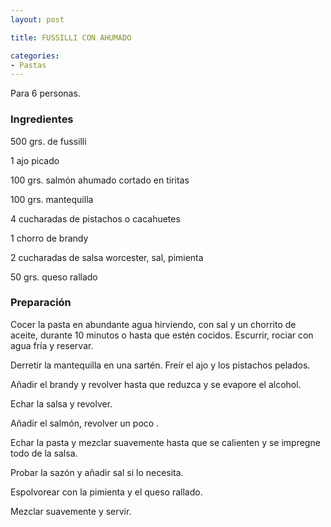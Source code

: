 ```yaml
---
layout: post

title: FUSSILLI CON AHUMADO

categories:
- Pastas
---
```

Para 6 personas.

<h3>Ingredientes</h3>
500 grs. de fussilli

1 ajo picado

100 grs. salmón ahumado cortado en tiritas

100 grs. mantequilla

4 cucharadas de pistachos o cacahuetes

1 chorro de brandy

2 cucharadas de salsa worcester, sal, pimienta

50 grs. queso rallado

<h3>Preparación</h3>
Cocer la pasta en abundante agua hirviendo, con sal y un chorrito de aceite, durante 10 minutos o hasta que estén cocidos. Escurrir, rociar con agua fría y reservar.

Derretir la mantequilla en una sartén. Freír el ajo y los pistachos pelados.

Añadir el brandy y revolver hasta que reduzca y se evapore el alcohol.

Echar la salsa y revolver.

Añadir el salmón, revolver un poco .

Echar la pasta y mezclar suavemente hasta que se calienten y se impregne todo de la salsa.

Probar la sazón y añadir sal si lo necesita.

Espolvorear con la pimienta y el queso rallado.

Mezclar suavemente y servir.

